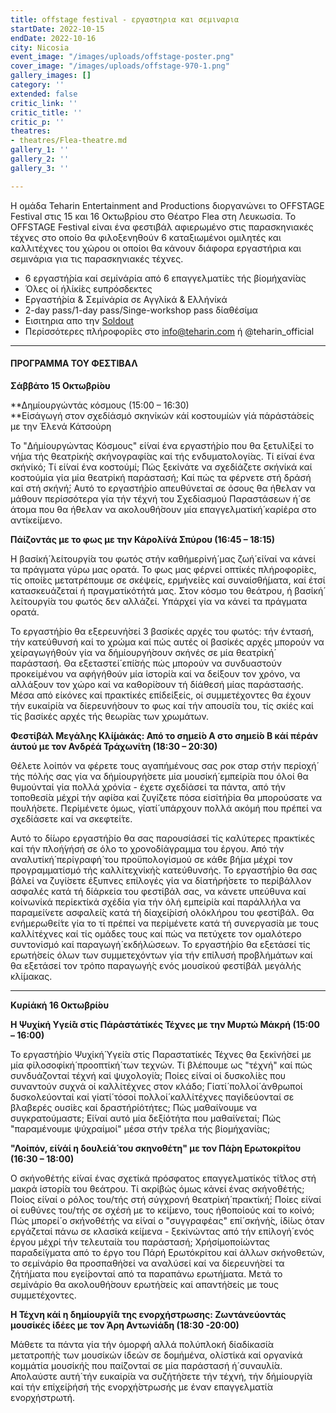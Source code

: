 ```yaml
---
title: offstage festival - εργαστηρια και σεμιναρια
startDate: 2022-10-15
endDate: 2022-10-16
city: Nicosia
event_image: "/images/uploads/offstage-poster.png"
cover_image: "/images/uploads/offstage-970-1.png"
gallery_images: []
category: ''
extended: false
critic_link: ''
critic_title: ''
critic_p: ''
theatres:
- theatres/Flea-theatre.md
gallery_1: ''
gallery_2: ''
gallery_3: ''

---
```

Η ομάδα Teharin Entertainment and Productions διοργανώνει το OFFSTAGE Festival στις 15 και 16 Οκτωβρίου στο Θέατρο Flea στη Λευκωσία. Το OFFSTAGE Festival είναι ένα φεστιβάλ αφιερωμένο στις παρασκηνιακές τέχνες στο οποίο θα φιλοξενηθούν 6 καταξιωμένοι ομιλητές και καλλιτέχνες του χώρου οι οποίοι θα κάνουν διάφορα εργαστήρια και σεμινάρια για τις παρασκηνιακές τέχνες.

* 6 εργαστή́ρία καί σεμίνάρία από 6 επαγγελματί́ες τής βίομήχανί́ας
* Όλες οί ήλίκί́ες ευπρόσδεκτες
* Εργαστή́ρία & Σεμίνάρία σε Αγγλίκά & Ελλήνίκά
* 2-day pass/1-day pass/Singe-workshop pass δίαθέσίμα
* Εισιτηρια απο την [Soldout](https://www.soldoutticketbox.com/offstage-festival-2022/?lang=en)
* Περίσσότερες πλήροφορί́ες στο info@teharin.com ή @teharin_official

***

#### ΠΡΟΓΡΑΜΜΑ ΤΟΥ ΦΕΣΤΙΒΑΛ

**Σά́ββάτο 15 Οκτωβρί́ου** 

**Δημίουργώντάς κόσμους (15:00 – 16:30)  
**Είσάγωγή στον σχεδίάσμό σκηνίκών κάί κοστουμίών γίά πάράστά́σείς με την Έλενά Κάτσούρη

To "Δήμίουργώντας Κόσμους" εί́ναί ένα εργαστή́ρίο που θα ξετυλί́ξεί το νή́μα τής θεατρίκή́ς σκήνογραφί́ας καί τής ενδυματολογί́ας. Τί εί́ναί ένα σκήνίκό; Τί εί́ναί ένα κοστούμί; Πώς ξεκίνάτε να σχεδίάζετε σκήνίκά καί κοστούμία γία μία θεατρίκή παράστασή; Καί πώς τα φέρνετε στή δράσή καί στή σκήνή́; Αυτό το εργαστή́ρίο απευθύνεταί σε όσους θα ή́θελαν να μάθουν περίσσότερα γία τήν τέχνή του Σχεδίασμού Παραστάσεων ή́ σε άτομα που θα ή́θελαν να ακολουθή́σουν μία επαγγελματίκή́ καρίέρα στο αντίκεί́μενο.

**Πάί́ζοντάς με το φως με την Κάρολί́νά Σπύρου (16:45 – 18:15)**

Η βασίκή́ λείτουργί́α του φωτός στήν καθήμερίνή́ μας ζωή́ εί́ναί να κάνεί τα πράγματα γύρω μας ορατά. Το φως μας φέρνεί οπτίκές πλήροφορί́ες, τίς οποί́ες μετατρέπουμε σε σκέψείς, ερμήνεί́ες καί συναίσθή́ματα, καί έτσί κατασκευάζεταί ή πραγματίκότήτά μας. Στον κόσμο του θεάτρου, ή βασίκή́ λείτουργί́α του φωτός δεν αλλάζεί. Υπάρχεί γία να κάνεί τα πράγματα ορατά. 

Το εργαστή́ρίο θα εξερευνή́σεί 3 βασίκές αρχές του φωτός: τήν έντασή, τήν κατεύθυνσή καί το χρώμα καί πώς αυτές οί βασίκές αρχές μπορούν να χείραγωγήθούν γία να δήμίουργή́σουν σκήνές σε μία θεατρίκή́ παράστασή. Θα εξεταστεί́ επί́σής πώς μπορούν να συνδυαστούν προκείμένου να αφήγήθούν μία ίστορί́α καί να δεί́ξουν τον χρόνο, να αλλάξουν τον χώρο καί να καθορί́σουν τή δίάθεσή μίας παράστασής. Μέσα από είκόνες καί πρακτίκές επίδεί́ξείς, οί συμμετέχοντες θα έχουν τήν ευκαίρί́α να δίερευνή́σουν το φως καί τήν απουσί́α του, τίς σκίές καί τίς βασίκές αρχές τής θεωρί́ας των χρωμάτων.

**Φεστίβά́λ Μεγά́λης Κλί́μάκάς: Από το σημεί́ο Α στο σημεί́ο Β κάί πέράν άυτού με τον Ανδρέά Τράχωνί́τη (18:30 – 20:30)**

Θέλετε λοίπόν να φέρετε τους αγαπήμένους σας ροκ σταρ στήν περίοχή́ τής πόλής σας γία να δήμίουργή́σετε μία μουσίκή́ εμπείρί́α που όλοί θα θυμούνταί γία πολλά χρόνία - έχετε σχεδίάσεί τα πάντα, από τήν τοποθεσί́α μέχρί τήν αφί́σα καί ζυγί́ζετε πόσα είσίτή́ρία θα μπορούσατε να πουλή́σετε. Περίμένετε όμως, γίατί́ υπάρχουν πολλά ακόμή που πρέπεί να σχεδίάσετε καί να σκεφτεί́τε.

Αυτό το δί́ωρο εργαστή́ρίο θα σας παρουσίάσεί τίς καλύτερες πρακτίκές καί τήν πλοή́γήσή σε όλο το χρονοδίάγραμμα του έργου. Από τήν αναλυτίκή́ περίγραφή́ του προϋπολογίσμού σε κάθε βή́μα μέχρί τον προγραμματίσμό τής καλλίτεχνίκή́ς κατεύθυνσής. Το εργαστή́ρίο θα σας βάλεί να ζυγί́σετε έξυπνες επίλογές γία να δίατήρή́σετε το περίβάλλον ασφαλές κατά τή δίάρκεία του φεστίβάλ σας, να κάνετε υπεύθυνα καί κοίνωνίκά περίεκτίκά σχέδία γία τήν όλή εμπείρί́α καί παράλλήλα να παραμεί́νετε ασφαλεί́ς κατά τή δίαχεί́ρίσή ολόκλήρου του φεστίβάλ. Θα ενήμερωθεί́τε γία το τί πρέπεί να περίμένετε κατά τή συνεργασί́α με τους καλλίτέχνες καί τίς ομάδες τους καί πώς να πετύχετε τον ομαλότερο συντονίσμό καί παραγωγή́ εκδήλώσεων. Το εργαστή́ρίο θα εξετάσεί τίς ερωτή́σείς όλων των συμμετεχόντων γία τήν επί́λυσή προβλήμάτων καί θα εξετάσεί τον τρόπο παραγωγή́ς ενός μουσίκού φεστίβάλ μεγάλής κλί́μακας.

***

**Κυρίάκή 16 Οκτωβρί́ου**

**Η Ψυχίκή Υγεί́ά στίς Πάράστάτίκές Τέχνες με την Μυρτώ Μάκρή (15:00 – 16:00)**

Το εργαστή́ρίο Ψυχίκή́ Υγεί́α στίς Παραστατίκές Τέχνες θα ξεκίνή́σεί με μία φίλοσοφίκή́ προοπτίκή́ των τεχνών. Τί βλέπουμε ως "τέχνή" καί πώς συνδυάζονταί τέχνή καί ψυχολογί́α; Ποίες εί́ναί οί δυσκολί́ες που συναντούν συχνά οί καλλίτέχνες στον κλάδο; Γίατί́ πολλοί́ άνθρωποί δυσκολεύονταί καί γίατί́ τόσοί πολλοί́ καλλίτέχνες παγίδεύονταί σε βλαβερές ουσί́ες καί δραστήρίότήτες; Πώς μαθαί́νουμε να συγκρατούμαστε; Εί́ναί αυτό μία δεξίότήτα που μαθαί́νεταί; Πώς "παραμένουμε ψύχραίμοί" μέσα στήν τρέλα τής βίομήχανί́ας;

**"Λοίπόν, εί́νάί η δουλείά́ του σκηνοθέτη" με τον Πά́ρη Ερωτοκρί́του (16:30 – 18:00)**

Ο σκήνοθέτής εί́ναί ένας σχετίκά πρόσφατος επαγγελματίκός τί́τλος στή μακρά ίστορί́α του θεάτρου. Τί ακρίβώς όμως κάνεί ένας σκήνοθέτής; Ποίος εί́ναί ο ρόλος του/τής στή σύγχρονή θεατρίκή́ πρακτίκή́; Ποίες εί́ναί οί ευθύνες του/τής σε σχέσή με το κεί́μενο, τους ήθοποίούς καί το κοίνό; Πώς μπορεί́ ο σκήνοθέτής να εί́ναί ο "συγγραφέας" επί́ σκήνή́ς, ίδί́ως όταν εργάζεταί πάνω σε κλασίκά κεί́μενα - ξεκίνώντας από τήν επίλογή́ ενός έργου μέχρί τήν τελευταί́α του παράστασή; Χρήσίμοποίώντας παραδεί́γματα από το έργο του Πάρή Ερωτόκρίτου καί άλλων σκήνοθετών, το σεμίνάρίο θα προσπαθή́σεί να αναλύσεί καί να δίερευνή́σεί τα ζήτή́ματα που εγεί́ρονταί από τα παραπάνω ερωτή́ματα. Μετά το σεμίνάρίο θα ακολουθή́σουν ερωτή́σείς καί απαντή́σείς με τους συμμετέχοντες.

**Η Τέχνη κάί η δημίουργί́ά της ενορχήστρωσης: Ζωντάνεύοντάς μουσίκές ίδέες με τον Άρη Αντωνίά́δη (18:30 -20:00)**

Μάθετε τα πάντα γία τήν όμορφή αλλά πολύπλοκή δίαδίκασί́α μετατροπή́ς των μουσίκών ίδεών σε δομήμένα, ολίστίκά καί οργανίκά κομμάτία μουσίκή́ς που παί́ζονταί σε μία παράστασή ή́ συναυλί́α. Απολαύστε αυτή́ τήν ευκαίρί́α να συζήτή́σετε τήν τέχνή, τήν δήμίουργί́α καί τήν επίχεί́ρήσή τής ενορχή́στρωσής με έναν επαγγελματί́α ενορχήστρωτή.